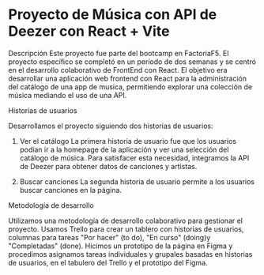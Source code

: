 # Proyecto de Música con API de Deezer con React + Vite

Descripción
Este proyecto fue parte del bootcamp en FactoriaF5. El proyecto específico se completó en un período de dos semanas y se centró en el desarrollo colaborativo de FrontEnd con React. El objetivo era desarrollar una aplicación web frontend con React para la administración del catálogo de una app de musica, permitiendo explorar una colección de música mediando el uso de una API.

Historias de usuarios

Desarrollamos el proyecto siguiendo dos historias de usuarios:

1. Ver el catálogo
La primera historia de usuario fue que los usuarios podían ir a la homepage de la aplicación y ver una selección del catálogo de música. Para satisfacer esta necesidad, integramos la API de Deezer para obtener datos de canciones y artistas. 

2. Buscar canciones
La segunda historia de usuario permite a los usuarios buscar canciones en la página. 

Metodología de desarrollo

Utilizamos una metodología de desarrollo colaborativo para gestionar el proyecto. Usamos Trello para crear un tablero con historias de usuarios, columnas para tareas "Por hacer" (to do), "En curso" (doing)y "Completadas" (done). Hicimos un prototipo de la página en Figma y procedimos asignamos tareas individuales y grupales basadas en historias de usuarios, en el tabulero del Trello y el prototipo del Figma.